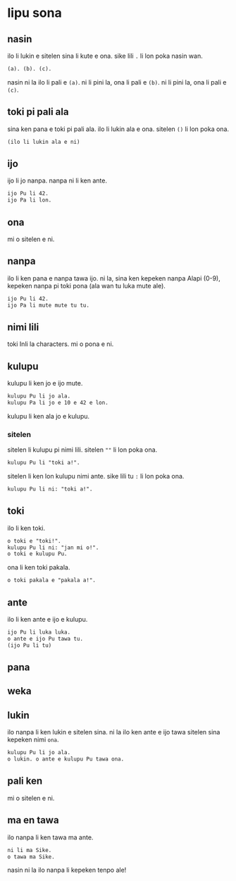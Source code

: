 # lipu sona

## nasin

ilo li lukin e sitelen sina li kute e ona. sike lili `.` li lon poka nasin wan.

```txt
(a). (b). (c).
```

nasin ni la ilo li pali e `(a)`. ni li pini la, ona li pali e `(b)`. ni li pini la, ona li pali e `(c)`.

## toki pi pali ala

sina ken pana e toki pi pali ala. ilo li lukin ala e ona. sitelen `()` li lon poka ona.

```txt
(ilo li lukin ala e ni)
```

## ijo

ijo li jo nanpa. nanpa ni li ken ante.

```txt
ijo Pu li 42.
ijo Pa li lon.
```

## ona

mi o sitelen e ni.

<!--
## lon en lon ala

ilo li ken pana e lon e lon ala tawa ijo. ni la, sina ken kepeken nimi `lon`, kepeken nimi `lon ala`, kepeken nimi `weka`. nimi `lon ala` li sama nimi `weka`.

```txt
ijo Pu li lon.
ijo Pa li lon ala.
```
-->

## nanpa

ilo li ken pana e nanpa tawa ijo. ni la, sina ken kepeken nanpa Alapi (0-9), kepeken nanpa pi toki pona (ala wan tu luka mute ale).

```txt
ijo Pu li 42.
ijo Pa li mute mute tu tu.
```

## nimi lili

toki Inli la characters. mi o pona e ni.

## kulupu

kulupu li ken jo e ijo mute.

```txt
kulupu Pu li jo ala.
kulupu Pa li jo e 10 e 42 e lon.
```

kulupu li ken ala jo e kulupu.

### sitelen

sitelen li kulupu pi nimi lili. sitelen `""` li lon poka ona.

```txt
kulupu Pu li "toki a!".
```

sitelen li ken lon kulupu nimi ante. sike lili tu `:` li lon poka ona.

```txt
kulupu Pu li ni: "toki a!".
```

## toki

ilo li ken toki.

```txt
o toki e "toki!".
kulupu Pu li ni: "jan mi o!".
o toki e kulupu Pu.
```

ona li ken toki pakala.

```txt
o toki pakala e "pakala a!".
```

## ante

ilo li ken ante e ijo e kulupu.

```txt
ijo Pu li luka luka.
o ante e ijo Pu tawa tu.
(ijo Pu li tu)
```

## pana

## weka

## lukin

ilo nanpa li ken lukin e sitelen sina. ni la ilo ken ante e ijo tawa sitelen sina kepeken nimi `ona`.

```txt
kulupu Pu li jo ala.
o lukin. o ante e kulupu Pu tawa ona.
```

## pali ken

mi o sitelen e ni.

## ma en tawa

ilo nanpa li ken tawa ma ante.

```txt
ni li ma Sike.
o tawa ma Sike.
```

nasin ni la ilo nanpa li kepeken tenpo ale!

